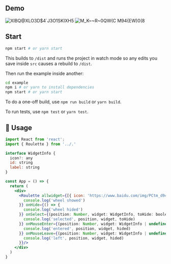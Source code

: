 ## Demo
![XIBQ@XLO3D$4`J3O1SKIXH5](https://user-images.githubusercontent.com/102608263/219395888-6c229fee-f2ca-440a-aacf-0b2df1e685ce.png)
![M_K~~R~0QW(C M94{EW)0(8](https://user-images.githubusercontent.com/102608263/219396020-8e8b9932-b815-4a4f-85c5-368cd1900ce5.png)

## Start
```bash
npm start # or yarn start
```

This builds to `/dist` and runs the project in watch mode so any edits you save inside `src` causes a rebuild to `/dist`.

Then run the example inside another:

```bash
cd example
npm i # or yarn to install dependencies
npm start # or yarn start
```
To do a one-off build, use `npm run build` or `yarn build`.

To run tests, use `npm test` or `yarn test`.

## 🔨 Usage

```jsx
import React from 'react';
import { Roulette } from '../.'

interface WidgetInfo {
  icon?: any
  id: string
  label: string
}

const App = () => {
  return (
    <div>
      <Roulette allwidget={[{ icon: 'https://www.baidu.com/img/PCtm_d9c8750bed0b3c7d089fa7d55720d6cf.png', id: '1', label: 'first', position: 0 }]} radius={500} onShow={() => {
        console.log('wheel showed')
      }} onHide={() => {
        console.log('wheel hided')
      }} onSelect={(position: Number, widget: WidgetInfo, toHide: boolean) => {
        console.log('selected', position, widget, toHide)
      }} onMouseEnter={(position: Number, widget: WidgetInfo | undefined, hided: boolean | undefined) => {
        console.log('entered', position, widget, hided)
      }} onMouseLeave={(position: Number, widget: WidgetInfo | undefined, hided: boolean | undefined) => {
        console.log('left', position, widget, hided)
      }}/>
    </div>
  )
}
```
